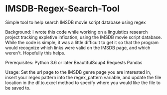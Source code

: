 # IMSDB-Regex-Search-Tool
Simple tool to help search IMSDB movie script database using regex

Background:
I wrote this code while working on a linguistics research project tracking expletive infixation, using the IMSDB movie script database. While the code is simple, it was a little difficult to get it so that the program would recognize which links were valid on the IMSDB page, and which weren't. Hopefully this helps.

Prerequisites:
Python 3.6 or later 
BeautifulSoup4 
Requests 
Pandas

Usage:
Set the url page to the IMSDB genre page you are interested in, insert your regex pattern into the regex_pattern variable, and update the file location in the df.to.excel method to specify where you would like the file to be saved to.

